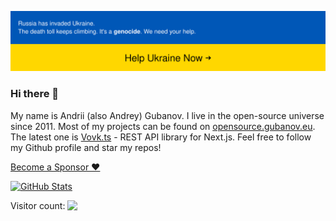 [![](https://raw.githubusercontent.com/vshymanskyy/StandWithUkraine/main/banner2-direct.svg)](https://github.com/vshymanskyy/StandWithUkraine/blob/main/docs/README.md)

### Hi there 👋

My name is Andrii (also Andrey) Gubanov. I live in the open-source universe since 2011. Most of my projects can be found on [opensource.gubanov.eu](https://opensource.gubanov.eu/). The latest one is [Vovk.ts](https://github.com/finom/vovk) - REST API library for Next.js. Feel free to follow my Github profile and star my repos!

[Become a Sponsor ♥️](https://github.com/sponsors/finom)

[![GitHub Stats](https://github-readme-stats.vercel.app/api?username=finom&theme=default&show_icons=true&hide_border=true&count_private=true)](https://github.com/omsimos/github-stats/tree/main)

  Visitor count: 
  <img src="https://profile-counter.glitch.me/finom/count.svg" width="150" align="top" />
